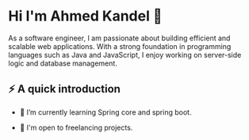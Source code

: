 # Hi I'm Ahmed Kandel :wave:

As a software engineer, I am passionate about building efficient and scalable web applications. With a strong foundation in programming languages such as Java and JavaScript, I enjoy working on server-side logic and database management.



## ⚡️ A quick introduction
* 🌱 I’m currently learning Spring core and spring boot.
+ 💼 I'm open to freelancing projects.
